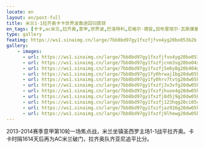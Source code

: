 ```yaml
---
locate: en
layout: en/post-full
title: 米兰1-1拉齐奥卡卡世界波轰进回归首球
en_tags: [卡卡,ac米兰,拉齐奥,意甲,世界波,巴洛特利,尼格尔·德容,加布里埃尔·瓦斯康塞洛斯·费雷拉,2013-2014]
type: gallery
featimg: https://ws1.sinaimg.cn/large/7bb8bd97gy1fxzfjfvo4yg20bo053b2b.gif
gallery:
    - images:
      - url: https://ws1.sinaimg.cn/large/7bb8bd97gy1fxzfjfvo4yg20bo053b2b.gif
      - url: https://ws1.sinaimg.cn/large/7bb8bd97gy1fxzfjcnm3sg20bo04xe83.gif
      - url: https://ws1.sinaimg.cn/large/7bb8bd97gy1fxzfj5e6y8g20b404g1l0.gif
      - url: https://ws1.sinaimg.cn/large/7bb8bd97gy1fy0hrwaj1bg20dw05ku0y.gif
      - url: https://ws1.sinaimg.cn/large/7bb8bd97gy1fy0hrv7tvtg20dw05ke82.gif
      - url: https://ws1.sinaimg.cn/large/7bb8bd97gy1fxzfj3x3vfg20dw05kqv7.gif
      - url: https://ws1.sinaimg.cn/large/7bb8bd97gy1fxzfjhuoe4g20dw05ku0z.gif
      - url: https://ws1.sinaimg.cn/large/7bb8bd97gy1fxzfj8d5j9g20dw05ku0z.gif
      - url: https://ws1.sinaimg.cn/large/7bb8bd97gy1fxzfj123hqg20ci05cu0x.gif
      - url: https://ws1.sinaimg.cn/large/7bb8bd97gy1fxzfjaz916g20dw05k1kz.gif
      - url: https://ws1.sinaimg.cn/large/7bb8bd97gy1fxzfj9lhewg20dw05ku0x.gif
---
```


2013-2014赛季意甲第10轮一场焦点战，米兰坐镇圣西罗主场1-1战平拉齐奥。卡卡时隔1614天后再为AC米兰破门，拉齐奥队齐亚尼追平比分。
　　
